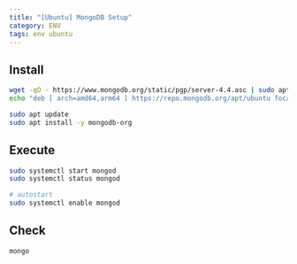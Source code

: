 ```yaml
---
title: "[Ubuntu] MongoDB Setup"
category: ENV
tags: env ubuntu
---
```


## Install

```sh
wget -qO - https://www.mongodb.org/static/pgp/server-4.4.asc | sudo apt-key add -
echo "deb [ arch=amd64,arm64 ] https://repo.mongodb.org/apt/ubuntu focal/mongodb-org/4.4 multiverse" | sudo tee /etc/apt/sources.list.d/mongodb-org-4.4.list

sudo apt update
sudo apt install -y mongodb-org
```

## Execute

```sh
sudo systemctl start mongod
sudo systemctl status mongod

# autostart 
sudo systemctl enable mongod
```

## Check

```sh
mongo
```

<!--more-->
